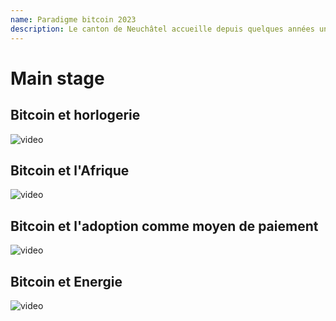 ```yaml
---
name: Paradigme bitcoin 2023
description: Le canton de Neuchâtel accueille depuis quelques années un écosystème florissant autour de Bitcoin. ici, Il s’agit d’un événement payant s’adressant à un public professionnel et aux Bitcoineurs.
--- 
```


# Main stage

## Bitcoin et horlogerie 

![video](https://youtu.be/dV8a3bB34iE?si=kf9-wuS4TguX1GnT)

##  Bitcoin et l'Afrique 

![video](https://youtu.be/D_TcN-pAazU?si=KT9Ii5luqca2QGBp)

## Bitcoin et l'adoption comme moyen de paiement 

![video](https://youtu.be/HMinKgVNgRs?si=iyc9pDorNG7P3grY)

## Bitcoin et Energie 

![video](https://www.youtube.com/watch?v=gSZHwKjQi3o)
